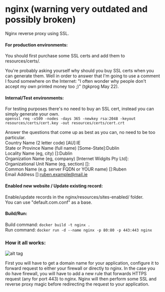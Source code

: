# nginx (warning very outdated and possibly broken)
Nginx reverse proxy using SSL.  

#### For production environments:  
You should first purchase some SSL certs and add them to resources/certs/.  

You're probably asking yourself why should you buy SSL certs when you can generate them. Well in order to answer that I'm going to use a comment I found somewhere on the Internet: "I often wonder why people don't accept my own printed money too ;)" (tgkprog May 22).  

#### Internal/Test environments:  
For testing purposes there's no need to buy an SSL cert, instead you can simply generate your own.  
`openssl req -x509 -nodes -days 365 -newkey rsa:2048 -keyout resources/certs/cert.key -out resources/certs/cert.crt`  

Answer the questions that come up as best as you can, no need to be too particular.  
Country Name (2 letter code) [AU]:IE  
State or Province Name (full name) [Some-State]:Dublin  
Locality Name (eg, city) []:Dublin  
Organization Name (eg, company) [Internet Widgits Pty Ltd]:  
Organizational Unit Name (eg, section) []:  
Common Name (e.g. server FQDN or YOUR name) []:Ruben  
Email Address []:ruben.example@mail.ie   

#### Enabled new website / Update existing record:  
Enable/update records in the nginx/resources/sites-enabled/ folder.  
You can use "default.com.conf" as a base.  

#### Build/Run:  
Build command: `docker build -t nginx .`  
Run command: `docker run -d --name nginx -p 80:80 -p 443:443 nginx`

### How it all works:  
![alt tag](https://github.com/vasconr2/nginx/blob/master/Stack.png)  

First you will have to get a domain name for your application, configure it to forward request to either your firewall or directly to nginx. In the case you do have firewall, you will have to add a new rule that forwards HTTPS request (any for port 443) to nginx. Nginx will then perform some SSL and reverse proxy magic before redirecting the request to your application.  

